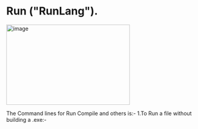 # Run ("RunLang").
<img width="326" height="213" alt="image" src="https://github.com/user-attachments/assets/0981ded3-4a27-45dd-b129-b3029f741ec4" />

The Command lines for Run Compile and others is:-
 1.To Run a file without building a .exe:-
 
